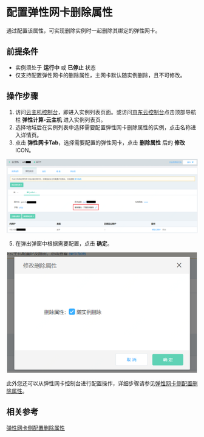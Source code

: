 # 配置弹性网卡删除属性

通过配置该属性，可实现删除实例时一起删除其绑定的弹性网卡。

## 前提条件
* 实例须处于 **运行中** 或 **已停止** 状态
* 仅支持配置弹性网卡的删除属性，主网卡默认随实例删除，且不可修改。

## 操作步骤

1. 访问[云主机控制台](https://cns-console.jdcloud.com/host/compute/list)，即进入实例列表页面。或访问[京东云控制台](https://console.jdcloud.com)点击顶部导航栏 **弹性计算-云主机** 进入实例列表页。
2. 选择地域后在实例列表中选择需要配置弹性网卡删除属性的实例，点击名称进入详情页。
3. 点击 **弹性网卡Tab**，选择需要配置的弹性网卡，点击 **删除属性** 后的 **修改**ICON。

![](../../../../../image/vm/eni-delete-attributes1.png)

5. 在弹出弹窗中根据需要配置，点击 **确定**。

<div align="center"><img src="../../../../../image/vm/eni-delete-attributes2.png" width="500"></div>
		
此外您还可以从弹性网卡控制台进行配置操作，详细步骤请参见[弹性网卡侧配置删除属性](../../../../Networking/Elastic-Network-Interface//Operation-Guide/Elastic-Network-Interface-Management/Enable-Delete-with-VM.md)。


## 相关参考

[弹性网卡侧配置删除属性](../../../../Networking/Elastic-Network-Interface//Operation-Guide/Elastic-Network-Interface-Management/Enable-Delete-with-VM.md)

